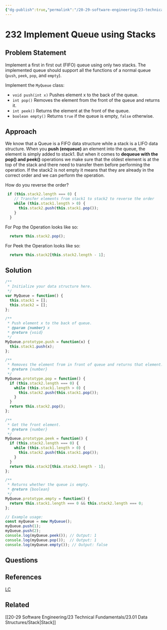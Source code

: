 ```yaml
---
{"dg-publish":true,"permalink":"/20-29-software-engineering/23-technical-fundamentals/23-03-leetcode/232-implement-queue-using-stacks/","tags":["dsa/hash"],"created":"2023-11-14T07:39:52.809-06:00","updated":"2023-11-14T07:57:28.336-06:00"}
---
```


# 232 Implement Queue using Stacks
## Problem Statement
Implement a first in first out (FIFO) queue using only two stacks. The implemented queue should support all the functions of a normal queue (`push`, `peek`, `pop`, and `empty`).

Implement the `MyQueue` class:

- `void push(int x)` Pushes element x to the back of the queue.
- `int pop()` Removes the element from the front of the queue and returns it.
- `int peek()` Returns the element at the front of the queue.
- `boolean empty()` Returns `true` if the queue is empty, `false` otherwise.
## Approach
We know that a Queue is a FIFO data structure while a stack is a LIFO data structure. 
When you **push (enqueue)** an element into the queue, the element is simply added to stack1.
But when it comes to **dequeue with the pop() and peek()** operations we make sure that the oldest element is at the top of the stack and there need to transfer them before performing the operation. If the stack2 is not empty it means that they are already in the correct order and we can perform the operation.

How do you reverse the order? 
```javascript
 if (this.stack2.length === 0) {
    // Transfer elements from stack1 to stack2 to reverse the order
    while (this.stack1.length > 0) {
      this.stack2.push(this.stack1.pop());
    }
  }
```
For Pop the Operation looks like so:
```javascript
  return this.stack2.pop();
```
For Peek the Operation looks like so:
```javascript
  return this.stack2[this.stack2.length - 1];
```
## Solution
```javascript
/**
 * Initialize your data structure here.
 */
var MyQueue = function() {
  this.stack1 = [];
  this.stack2 = [];
};

/**
 * Push element x to the back of queue.
 * @param {number} x
 * @return {void}
 */
MyQueue.prototype.push = function(x) {
  this.stack1.push(x);
};

/**
 * Removes the element from in front of queue and returns that element.
 * @return {number}
 */
MyQueue.prototype.pop = function() {
  if (this.stack2.length === 0) {
    while (this.stack1.length > 0) {
      this.stack2.push(this.stack1.pop());
    }
  }
  return this.stack2.pop();
};

/**
 * Get the front element.
 * @return {number}
 */
MyQueue.prototype.peek = function() {
  if (this.stack2.length === 0) {
    while (this.stack1.length > 0) {
      this.stack2.push(this.stack1.pop());
    }
  }
  return this.stack2[this.stack2.length - 1];
};

/**
 * Returns whether the queue is empty.
 * @return {boolean}
 */
MyQueue.prototype.empty = function() {
  return this.stack1.length === 0 && this.stack2.length === 0;
};

// Example usage:
const myQueue = new MyQueue();
myQueue.push(1);
myQueue.push(2);
console.log(myQueue.peek()); // Output: 1
console.log(myQueue.pop());  // Output: 1
console.log(myQueue.empty()); // Output: false

```
## Questions
## References
[LC](https://leetcode.com/problems/implement-queue-using-stacks/description/)
## Related
[[20-29 Software Engineering/23 Technical Fundamentals/23.01 Data Structures/Stack\|Stack]]